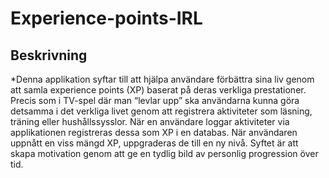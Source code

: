 # Experience-points-IRL

## Beskrivning


*Denna applikation syftar till att hjälpa användare förbättra sina liv genom att samla experience points (XP) baserat på deras verkliga prestationer. Precis som i TV-spel där man “levlar upp” ska användarna kunna göra detsamma i det verkliga livet genom att registrera aktiviteter som läsning, träning eller hushållssysslor.
När en användare loggar aktiviteter via applikationen registreras dessa som XP i en databas. När användaren uppnått en viss mängd XP, uppgraderas de till en ny nivå. Syftet är att skapa motivation genom att ge en tydlig bild av personlig progression över tid.
